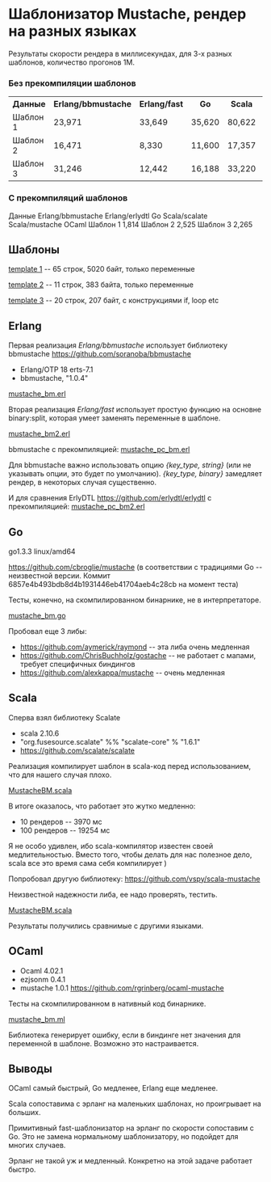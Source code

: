 # Шаблонизатор Mustache, рендер на разных языках

Результаты скорости рендера в миллисекундах, для 3-х разных шаблонов, количество прогонов 1М.

### Без прекомпиляции шаблонов

<table>

<tr>
<th>Данные</th>
<th>Erlang/bbmustache</th>
<th>Erlang/fast</th>
<th>Go</th>
<th>Scala</th>
<th>OCaml</th>
</tr>

<tr>
<td>Шаблон 1</td>
<td>23,971</td>
<td>33,649</td>
<td>35,620</td>
<td>80,622</td>
<td>19,541</td>
</tr>

<tr>
<td>Шаблон 2</td>
<td>16,471</td>
<td>8,330</td>
<td>11,600</td>
<td>17,357</td>
<td>5,865</td>
</tr>

<tr>
<td>Шаблон 3</td>
<td>31,246</td>
<td>12,442</td>
<td>16,188</td>
<td>33,220</td>
<td>9,034</td>
</tr>

</table>


### С прекомпиляций шаблонов

<tr>
<th>Данные</th>
<th>Erlang/bbmustache</th>
<th>Erlang/erlydtl</th>
<th>Go</th>
<th>Scala/scalate</th>
<th>Scala/mustache</th>
<th>OCaml</th>
</tr>

<tr>
<td>Шаблон 1</td>
<td>1,814</td>
<td>
<td>
<td>
<td>
<td>
</tr>

<tr>
<td>Шаблон 2</td>
<td>2,525</td>
<td>
<td>
<td>
<td>
<td>
</tr>

<tr>
<td>Шаблон 3</td>
<td>2,265</td>
<td>
<td>
<td>
<td>
<td>
</tr>

</table>


##  Шаблоны

[template 1](data/template1.html) -- 65 строк, 5020 байт, только переменные

[template 2](data/template2.html) -- 11 строк, 383 байта, только переменные

[template 3](data/template3.html) -- 20 строк, 207 байт, с конструкциями if, loop etc


## Erlang

Первая реализация *Erlang/bbmustache* использует библиотеку bbmustache https://github.com/soranoba/bbmustache

- Erlang/OTP 18 erts-7.1
- bbmustache, "1.0.4"

[mustache_bm.erl](erl_bbmustache/src/mustache_bm.erl)

Вторая реализация *Erlang/fast* использует простую функцию на основне binary:split, которая умеет заменять переменные в шаблоне.

[mustache_bm2.erl](erl_fast/src/mustache_bm2.erl)

bbmustache с прекомпиляцией:
[mustache_pc_bm.erl](erl_bbmustache/src/mustache_pc_bm.erl)

Для bbmustache важно использовать опцию _{key\_type, string}_ (или не указывать опции, это будет по умолчанию). _{key\_type, binary}_ замедляет рендер, в некоторых случая существенно.

И для сравнения ErlyDTL https://github.com/erlydtl/erlydtl с прекомпиляцией:
[mustache_pc_bm2.erl](erl_erlydtl/src/mustache_pc_bm2.erl)


## Go

go1.3.3 linux/amd64

https://github.com/cbroglie/mustache (в соответствии с традициями Go -- неизвестной версии.
Коммит 6857e4b493bdb8d4b1931446eb41704aeb4c28cb на момент теста)

Тесты, конечно, на скомпилированном бинарнике, не в интерпретаторе.

[mustache_bm.go](go_mustache/src/mbm/mustache_bm.go)

Пробовал еще 3 либы:
- https://github.com/aymerick/raymond -- эта либа очень медленная
- https://github.com/ChrisBuchholz/gostache -- не работает с мапами, требует специфичных биндингов
- https://github.com/alexkappa/mustache -- очень медленная


## Scala

Сперва взял библиотеку Scalate

- scala 2.10.6
- "org.fusesource.scalate" %% "scalate-core" % "1.6.1"
- https://github.com/scalate/scalate

Реализация компилирует шаблон в scala-код перед использованием, что для нашего случая плохо.

[MustacheBM.scala](scala_scalate/src/main/scala/MustacheBM.scala)

В итоге оказалось, что работает это жутко медленно:
- 10 рендеров -- 3970 мс
- 100 рендеров -- 19254 мс

Я не особо удивлен, ибо scala-компилятор известен своей медлительностью.
Вместо того, чтобы делать для нас полезное дело, scala все это время сама себя компилирует )


Попробовал другую библиотеку: https://github.com/vspy/scala-mustache

Неизвестной надежности либа, ее надо проверять, тестить.

[MustacheBM.scala](scala_mustache/src/main/scala/MustacheBM.scala)

Результаты получились сравнимые с другими языками.


## OCaml

- Ocaml 4.02.1
- ezjsonm 0.4.1
- mustache 1.0.1 https://github.com/rgrinberg/ocaml-mustache

Тесты на скомпилированном в нативный код бинарнике.

[mustache_bm.ml](ocaml_mustache/src/mustache_bm.ml)

Библиотека генерирует ошибку, если в биндинге нет значения для переменной в шаблоне.
Возможно это настраивается.


## Выводы

OCaml самый быстрый, Go медленее, Erlang еще медленее.

Scala сопоставима с эрланг на маленьких шаблонах, но проигрывает на больших.

Примитивный fast-шаблонизатор на эрланг по скорости сопоставим с Go. Это не замена нормальному шаблонизатору, но подойдет для многих случаев.

Эрланг не такой уж и медленный. Конкретно на этой задаче работает быстро.
